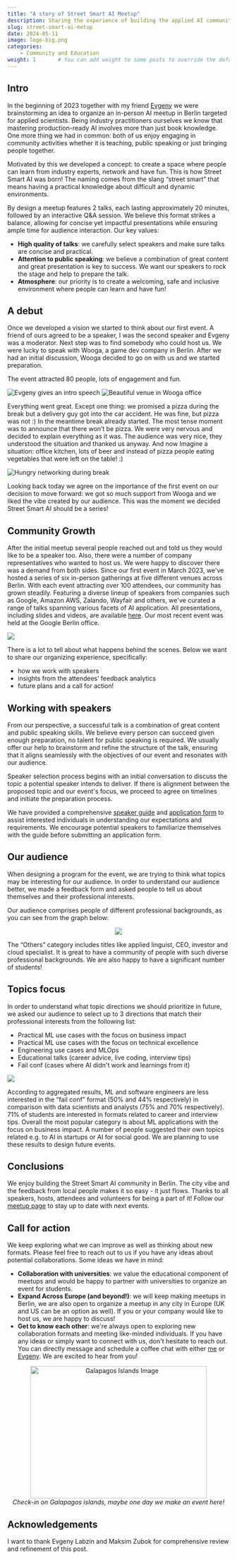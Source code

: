 ```yaml
---
title: "A story of Street Smart AI Meetup"
description: Sharing the experience of building the applied AI community in Berlin.
slug: street-smart-ai-metup
date: 2024-05-11
image: logo-big.png
categories:
    - Community and Education
weight: 1       # You can add weight to some posts to override the default sorting (date descending)
---
```


## Intro

In the beginning of 2023 together with my friend [Evgeny](https://www.linkedin.com/in/evgeny-labzin/) we were brainstorming an idea to organize an in-person AI meetup in Berlin targeted for applied scientists. Being industry practitioners ourselves we know that mastering production-ready AI involves more than just book knowledge. One more thing we had in common: both of us enjoy engaging in community activities whether it is teaching, public speaking or just bringing people together.

Motivated by this we developed a concept: to create a space where people can learn from industry experts, network and have fun. This is how Street Smart AI was born! The naming comes from the slang “street smart” that means having a practical knowledge about difficult and dynamic environments.


By design a meetup features 2 talks, each lasting approximately 20 minutes, followed by an interactive Q&A session. We believe this format strikes a balance, allowing for concise yet impactful presentations while ensuring ample time for audience interaction.
Our key values:
* **High quality of talks**: we carefully select speakers and make sure talks are concise and practical.
* **Attention to public speaking**: we believe a combination of great content and great presentation is key to success. We want our speakers to rock the stage and help to prepare the talk.
* **Atmosphere**: our priority is to сreate a welcoming, safe and inclusive environment where people can learn and have fun!

## A debut

Once we developed a vision we started to think about our first event. A friend of ours agreed to be a speaker, I was the second speaker and Evgeny was a moderator. Next step was to find somebody who could host us. We were lucky to speak with Wooga, a game dev company in Berlin. After we had an initial discussion, Wooga decided to go on with us and we started preparation.

The event attracted 80 people, lots of engagement and fun.

![Evgeny gives an intro speech](evgeny_intro.jpg) ![Beautiful venue in Wooga office](main_stage.jpg)

Everything went great. Except one thing: we promised a pizza during the break but a delivery guy got into the car accident. He was fine, but pizza was not :) In the meantime break already started. The most tense moment was to announce that there won’t be pizza. We were very nervous and decided to explain everything as it was. The audience was very nice, they understood the situation and thanked us anyway. And now Imagine a situation: office kitchen, lots of beer and instead of pizza people eating vegetables that were left on the table! :)

![Hungry networking during break](kitchen_talks.jpg)

Looking back today we agree on the importance of the first event on our decision to move forward: we got so much support from Wooga and we liked the vibe created by our audience. This was the moment we decided Street Smart AI should be a series!

## Community Growth

After the initial meetup several people reached out and told us they would like to be a speaker too. Also, there were a number of company representatives who wanted to host us. We were happy to discover there was a demand from both sides. Since our first event in March 2023, we've hosted a series of six in-person gatherings at five different venues across Berlin. With each event attracting over 100 attendees, our community has grown steadily. Featuring a diverse lineup of speakers from companies such as Google, Amazon AWS, Zalando, Wayfair and others, we've curated a range of talks spanning various facets of AI application. All presentations, including slides and videos, are available [here](https://drive.google.com/drive/folders/1HvbNthmyYC1G278qe2DDZwwrVaDvXrRa?usp=sharing). Our most recent event was held at the Google Berlin office.

<img src="event_6.jpeg">

There is a lot to tell about what happens behind the scenes. Below we want to share our organizing experience, specifically:
* how we work with speakers
* insights from the attendees’ feedback analytics
* future plans and a call for action!

## Working with speakers

From our perspective, a successful talk is a combination of great content and public speaking skills. We believe every person can succeed given enough preparation, no talent for public speaking is required. We usually offer our help to brainstorm and refine the structure of the talk, ensuring that it aligns seamlessly with the objectives of our event and resonates with our audience.

Speaker selection process begins with an initial conversation to discuss the topic a potential speaker intends to deliver. If there is alignment between the proposed topic and our event's focus, we proceed to agree on timelines and initiate the preparation process.

We have provided a comprehensive [speaker guide](https://docs.google.com/document/d/1Zb5AJGlVdh0F0pCknqYQMQc6oSBiPQihg6I3zMte55U/edit?usp=sharing) and [application form](https://forms.gle/UthNMTH7WJTGM5Lt8) to assist interested individuals in understanding our expectations and requirements. We encourage potential speakers to familiarize themselves with the guide before submitting an application form.

## Our audience

When designing a program for the event, we are trying to think what topics may be interesting for our audience. In order to understand our audience better, we made a feedback form and asked people to tell us about themselves and their professional interests.

Our audience comprises people of different professional backgrounds, as you can see from the graph below:

<p align="center">
<img src="audience.png" />
</p>

The “Others” category includes titles like applied linguist, CEO, investor and cloud specialist. It is great to have a community of people with such diverse professional backgrounds. We are also happy to have a significant number of students!

## Topics focus

In order to understand what topic directions we should prioritize in future, we asked our audience to select up to 3 directions that match their professional interests from the following list:
* Practical ML use cases with the focus on business impact
* Practical ML use cases with the focus on technical excellence
* Engineering use cases and MLOps
* Educational talks (career advice, live coding, interview tips)
* Fail conf (cases where AI didn't work and learnings from it)

<img src="analysis_by_groups.png">

According to aggregated results, ML and software engineers are less interested in the “fail conf” format (50% and 44% respectively) in comparison with data scientists and analysts (75% and 70% respectively). 71% of students are interested in formats related to career and interview tips. Overall the most popular category is about ML applications with the focus on business impact. A number of people suggested their own topics related e.g. to AI in startups or AI for social good. We are planning to use these results to design future events.

## Conclusions
We enjoy building the Street Smart AI community in Berlin. The city vibe and the feedback from local people makes it so easy - it just flows. Thanks to all speakers, hosts, attendees and volunteers for being a part of it! Follow our [meetup page](https://www.meetup.com/street-smart-ai-berlin-meetup) to stay up to date with next events.

## Call for action

We keep exploring what we can improve as well as thinking about new formats. Please feel free to reach out to us if you have any ideas about potential collaborations. Some ideas we have in mind:
* **Collaboration with universities**: we value the educational component of meetups and would be happy to partner with universities to organize an event for students.
* **Expand Across Europe (and beyond!)**: we will keep making meetups in Berlin, we are also open to organize a meetup in any city in Europe (UK and US can be an option as well). If you or your company would like to host us, we are happy to discuss!
* **Get to know each other**: we're always open to exploring new collaboration formats and meeting like-minded individuals. If you have any ideas or simply want to connect with us, don't hesitate to reach out. You can directly message and schedule a coffee chat with either [me](https://www.linkedin.com/in/ieboytsov/) or [Evgeny](https://www.linkedin.com/in/evgeny-labzin/). We are excited to hear from you!

<p align="center">
<img src="galapagos_ssai.jpg" width="400" height="300" alt="Galapagos Islands Image"/>
<br>
<em>Check-in on Galapagos islands, maybe one day we make an event here!</em>
</p>


## Acknowledgements
I want to thank Evgeny Labzin and Maksim Zubok for comprehensive review and refinement of this post.

